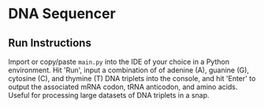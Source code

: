 # DNA Sequencer

## Run Instructions
Import or copy/paste `main.py` into the IDE of your choice in a Python environment. Hit 'Run', input a combination of of adenine (A), guanine (G), cytosine (C), and thymine (T) DNA triplets into the console, and hit 'Enter' to output the associated mRNA codon, tRNA anticodon, and amino acids. Useful for processing large datasets of DNA triplets in a snap.
